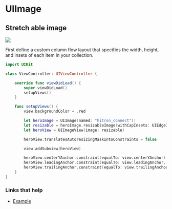 # UIImage

## Stretch able image

<img src="https://github.com/jrasmusson/ios-starter-kit/blob/master/basics/UIImage/images/stretchable-image.png"/>

First define a custom column flow layout that specifies the width, height, and insets of each item in your collection.


```swift
import UIKit

class ViewController: UIViewController {

    override func viewDidLoad() {
        super.viewDidLoad()
        setupViews()
    }

    func setupViews() {
        view.backgroundColor = .red

        let heroImage = UIImage(named: "hitron_connect")!
        let resizable = heroImage.resizableImage(withCapInsets: UIEdgeInsets(top: 0, left: 325, bottom: 0, right: 325), resizingMode: .stretch)
        let heroView = UIImageView(image: resizable)

        heroView.translatesAutoresizingMaskIntoConstraints = false

        view.addSubview(heroView)

        heroView.centerYAnchor.constraint(equalTo: view.centerYAnchor).isActive = true
        heroView.leadingAnchor.constraint(equalTo: view.leadingAnchor, constant: 8).isActive = true
        heroView.trailingAnchor.constraint(equalTo: view.trailingAnchor, constant: -8).isActive = true
    }
}
```

### Links that help

* [Example](https://stackoverflow.com/questions/35607634/set-stretching-parameters-for-images-programmatically-in-swift-for-ios)
